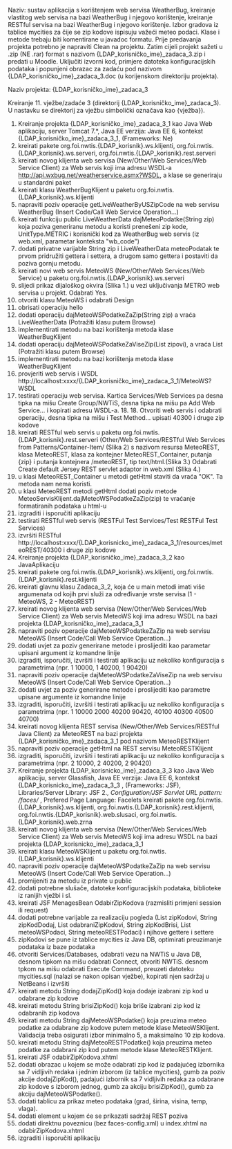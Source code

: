Naziv: sustav aplikacija s korištenjem web servisa WeatherBug, kreiranje vlastitog web servisa na bazi WeatherBug i njegovo korištenje, kreiranje RESTful servisa na bazi WeatherBug i njegovo korištenje. Izbor gradova iz tablice mycities za čije se zip kodove ispisuju važeći meteo podaci.
Klase i metode trebaju biti komentirane u javadoc formatu. Prije predavanja projekta potrebno je napraviti Clean na projektu. Zatim cijeli projekt sažeti u .zip (NE .rar) format s nazivom {LDAP_korisničko_ime}_zadaca_3.zip i predati u Moodle. Uključiti izvorni kod, primjere datoteka konfiguracijskih podataka i popunjeni obrazac za zadaću pod nazivom {LDAP_korisničko_ime}_zadaca_3.doc (u korijenskom direktoriju projekta).


Naziv projekta: {LDAP_korisničko_ime}_zadaca_3


Kreiranje 11. vježbe/zadaće 3 (direktorij {LDAP_korisničko_ime}_zadaca_3). U nastavku se direktorij za vježbu simbolički označava kao
{vježba}).

1.	Kreiranje projekta {LDAP_korisničko_ime}_zadaca_3_1 kao Java Web aplikaciju, server Tomcat 7.*, Java EE verzija: Java EE 6, kontekst {LDAP_korisničko_ime}_zadaca_3_1, (Frameworks: Ne)
2.	kreirati pakete org.foi.nwtis.{LDAP_korisnik}.ws.klijenti, org.foi.nwtis.{LDAP_korisnik}.ws.serveri, org.foi.nwtis.{LDAP_korisnik}.rest.serveri
3.	kreirati novog klijenta web servisa (New/Other/Web Services/Web Service Client) za Web servis koji ima adresu WSDL-a http://api.wxbug.net/weatherservice.asmx?WSDL, a klase se 	generiraju u standardni paket
4.	kreirati klasu WeatherBugKlijent u paketu org.foi.nwtis.{LDAP_korisnik}.ws.klijenti
5.	napraviti poziv operacije getLiveWeatherByUSZipCode na web servisu WeatherBug (Insert Code/Call Web Service Operation...)
6.	kreirati funkciju public LiveWeatherData dajMeteoPodatke(String zip) koja poziva generiranu metodu a koristi prenešeni zip kode, UnitType.METRIC i korisnički kod za WeatherBug web servis (iz web.xml, parametar konteksta "wb_code")
7.	dodati privatne varijable String zip i LiveWeatherData meteoPodatak te prvom pridružiti gettera i settera, a drugom samo gettera i postaviti da poziva gornju metodu.
8.	kreirati novi web servis MeteoWS (New/Other/Web Services/Web Service)  u paketu org.foi.nwtis.{LDAP_korisnik}.ws.serveri
9.	slijedi prikaz dijaloškog okvira (Slika 1.) u vezi uključivanja METRO web servisa u projekt. Odabrati Yes.
10.	otvoriti klasu MeteoWS i odabrati Design
11.	obrisati operaciju hello
12.	dodati operaciju dajMeteoWSPodatkeZaZip(String zip) a vraća LiveWeatherData (Potražiti klasu putem Browse)
13.	implementirati metodu na bazi korištenja metoda klase WeatherBugKlijent
14.	dodati operaciju dajMeteoWSPodatkeZaViseZip(List<String> zipovi), a vraća List<LiveWeatherData> (Potražiti klasu putem Browse)
15.	implementirati metodu na bazi korištenja metoda klase WeatherBugKlijent
16.	provjeriti web servis i WSDL http://localhost:xxxx/{LDAP_korisničko_ime}_zadaca_3_1/MeteoWS?WSDL
17.	testirati operaciju web servisa. Kartica Services/Web Services pa desna tipka na mišu Create Group/NWTiS, desna tipka na mišu pa Add Web Service... i kopirati adresu WSDL-a. 18.	18.	Otvoriti web servis i odabrati operaciju, desna tipka na mišu i Test Method... upisati 40300 i druge zip kodove
19.	kreirati RESTful web servis u paketu org.foi.nwtis.{LDAP_korisnik}.rest.serveri (Other/Web Services/RESTful Web Services from Patterns/Container-Item/ (Slika 2) s nazivom resursa MeteoREST,  klasa MeteoREST, klasa za kontejner MeteoREST_Container, putanja {zip} i putanja kontejnera /meteoREST, tip text/html.(Slika 3.) Odabrati Create default Jersey REST servlet adaptor in web.xml (Slika 4.)
20.	u klasi MeteoREST_Container u metodi getHtml staviti da vraća "OK". Ta metoda nam nema koristi.
21.	u klasi MeteoREST  metodi getHtml dodati poziv metode MeteoServisKlijent.dajMeteoWSPodatkeZaZip(zip) te vraćanje formatiranih podataka u html-u
22.	izgraditi i isporučiti aplikaciju
23.	testirati RESTful web servis (RESTFul Test Services/Test RESTFul Test Services)
24.	izvršiti RESTful http://localhost:xxxx/{LDAP_korisnicko_ime}_zadaca_3_1/resources/meteoREST/40300 i druge zip kodove
25.	Kreiranje projekta {LDAP_korisničko_ime}_zadaca_3_2 kao JavaAplikaciju
26.	kreirati pakete org.foi.nwtis.{LDAP_korisnik}.ws.klijenti,  org.foi.nwtis.{LDAP_korisnik}.rest.klijenti
27.	kreirati glavnu klasu Zadaca_3_2, koja će u main metodi imati više argumenata od kojih prvi služi za određivanje vrste servisa (1 - MeteoWS, 2 - MeteoREST) 
28.	kreirati novog klijenta web servisa (New/Other/Web Services/Web Service Client) za Web servis MeteoWS koji ima adresu WSDL na bazi projekta {LDAP_korisničko_ime}_zadaca_3_1
29.	napraviti poziv operacije dajMeteoWSPodatkeZaZip na web servisu MeteoWS (Insert Code/Call Web Service Operation...)
30.	dodati uvjet za poziv generirane metode i proslijediti kao parametar upisani argument iz komandne linije
31.	izgraditi, isporučiti, izvršiti i testirati aplikaciju uz nekoliko konfiguracija s parametrima (npr. 1 10000, 1 40200, 1  90420)
32.	napraviti poziv operacije dajMeteoWSPodatkeZaViseZip na web servisu MeteoWS (Insert Code/Call Web Service Operation...)
33.	dodati uvjet za poziv generirane metode i proslijediti kao parametre upisane argumente iz komandne linije
34.	izgraditi, isporučiti, izvršiti i testirati aplikaciju uz nekoliko konfiguracija s parametrima (npr. 1 10000 2000 40200 90420, 40100 40300 40500 40700)
35.	kreirati novog klijenta REST servisa (New/Other/Web Services/RESTful Java Client) za MeteoREST na bazi projekta {LDAP_korisničko_ime}_zadaca_3_1 pod nazivom MeteoRESTKlijent
36.	napraviti poziv operacije getHtml na REST servisu MeteoRESTKlijent
37.	izgraditi, isporučiti, izvršiti i testirati aplikaciju uz nekoliko konfiguracija s parametrima (npr. 2 10000, 2 40200, 2  90420)
38.	Kreiranje projekta {LDAP_korisnicko_ime}_zadaca_3_3 kao Java Web aplikaciju, server Glassfish, Java EE verzija: Java EE 6, kontekst {LDAP_korisnicko_ime}_zadaca_3_3 , (Frameworks: JSF), Libraries/Server Library: JSF 2.*, Configuration/JSF Servlet URL pattern: /faces/* , Prefered Page Language: Facelets
kreirati pakete org.foi.nwtis.{LDAP_korisnik}.ws.klijenti,  org.foi.nwtis.{LDAP_korisnik}.rest.klijenti, org.foi.nwtis.{LDAP_korisnik}.web.slusaci, org.foi.nwtis.{LDAP_korisnik}.web.zrna
39.	kreirati novog klijenta web servisa (New/Other/Web Services/Web Service Client) za Web servis MeteoWS koji ima adresu WSDL na bazi projekta {LDAP_korisnicko_ime}_zadaca_3_1
40.	kreirati klasu MeteoWSKlijent u paketu org.foi.nwtis.{LDAP_korisnik}.ws.klijenti
41.	napraviti poziv operacije dajMeteoWSPodatkeZaZip na web servisu MeteoWS (Insert Code/Call Web Service Operation...)
42.	promijeniti za metodu iz private u public
43.	dodati potrebne slušače, datoteke konfiguracijskih podataka, biblioteke iz ranijih vježbi i sl.
44.	kreirati JSF MenagesBean OdabirZipKodova (razmisliti primjeni session ili request)
45.	dodati potrebne varijable za realizaciju pogleda (List<String> zipKodovi, String zipKodDodaj, List<String> odabraniZipKodovi, String zipKodBrisi, List<LiveWeatherData> meteoWSPodaci, String meteoRESTPodaci) i njihove gettere i settere
46.	zipKodovi se pune iz tablice mycities iz Java DB, optimirati preuzimanje podataka iz baze podataka
47.	otvoriti Services/Databases, odabrati vezu na NWTiS u Java DB, desnom tipkom na mišu odabrati Connect, otvoriti NWTiS. desnom tpkom na mišu odabrati Execute Command, preuzeti datoteku mycities.sql (nalazi se nakon opisan vježbe), kopirati njen sadržaj u NetBeans i izvršiti
48.	kreirati metodu String dodajZipKod() koja dodaje izabrani zip kod u odabrane zip kodove
49.	kreirati metodu String brisiZipKod() koja briše izabrani zip kod iz odabranih zip kodova
50.	kreirati metodu String dajMeteoWSPodatke() koja preuzima meteo podatke za odabrane zip kodove putem metode klase MeteoWSKlijent. Validacija treba osigurati izbor minimalno 5, a maksimalno 10 zip kodova.
51.	kreirati metodu String dajMeteoRESTPodatke() koja preuzima meteo podatke za odabrani zip kod putem metode klase MeteoRESTKlijent.
52.	kreirati JSF odabirZipKodova.xhtml
53.	dodati obrazac u kojem se može odabrati zip kod iz padajućeg izbornika sa 7 vidljivih redaka i jednim izborom (iz tablice mycities), gumb za poziv akcije dodajZipKod(), padajući izbornik sa 7 vidljivih redaka za odabrane zip kodove s izborom jednog, gumb za akciju brisiZipKod(), gumb za akciju dajMeteoWSPodatke().
54.	dodati tablicu za prikaz meteo podataka (grad, širina, visina, temp, vlaga).
55.	dodati element u kojem će se prikazati sadržaj REST poziva
56.	dodati direktnu poveznicu (bez faces-config.xml) u index.xhtml na odabirZipKodova.xhtml
57.	izgraditi i isporučiti aplikaciju
